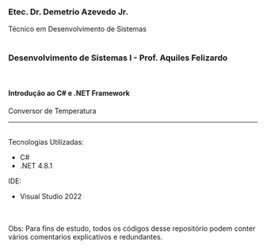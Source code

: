 <h3>Etec. Dr. Demetrio Azevedo Jr.</h3>
Técnico em Desenvolvimento de Sistemas
<br>
<br>
<h3>Desenvolvimento de Sistemas I - Prof. Aquiles Felizardo</h3>
<br>
<h4>Introdução ao C# e .NET Framework</h4>
Conversor de Temperatura
<hr>
<br>
<text>
Tecnologias Utilizadas: 
</text>
<ul>
  <li>C#</li>
  <li>.NET 4.8.1</li>
</ul>
<text>
IDE:
</text>
<ul>
<li>Visual Studio 2022</li>
</ul>
<br>
<br>
<text>Obs: Para fins de estudo, todos os códigos desse repositório podem conter vários comentarios explicativos e redundantes.</text>
